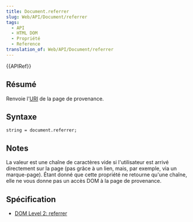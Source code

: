```yaml
---
title: Document.referrer
slug: Web/API/Document/referrer
tags:
  - API
  - HTML DOM
  - Propriété
  - Reference
translation_of: Web/API/Document/referrer
---
```

{{APIRef}}

## Résumé

Renvoie l'[URI](http://www.w3.org/Addressing/#background) de la page de provenance.

## Syntaxe

    string = document.referrer;

## Notes

La valeur est une chaîne de caractères vide si l'utilisateur est arrivé directement sur la page (pas grâce à un lien, mais, par exemple, via un marque-page). Étant donné que cette propriété ne retourne qu'une chaîne, elle ne vous donne pas un accès DOM à la page de provenance.

## Spécification

- [DOM Level 2: referrer](http://www.w3.org/TR/DOM-Level-2-HTML/html.html#ID-95229140)
